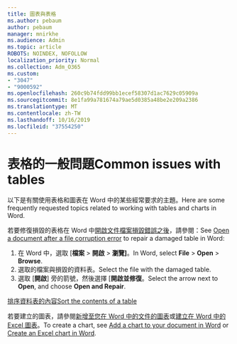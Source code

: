 ```yaml
---
title: 圖表與表格
ms.author: pebaum
author: pebaum
manager: mnirkhe
ms.audience: Admin
ms.topic: article
ROBOTS: NOINDEX, NOFOLLOW
localization_priority: Normal
ms.collection: Adm_O365
ms.custom:
- "3047"
- "9000592"
ms.openlocfilehash: 260c9b74fdd99bb1ecef58307d1ac7629c05909a
ms.sourcegitcommit: 8e1fa99a781674a79ae5d0385a48be2e209a2386
ms.translationtype: MT
ms.contentlocale: zh-TW
ms.lasthandoff: 10/16/2019
ms.locfileid: "37554250"
---
```

# <a name="common-issues-with-tables"></a><span data-ttu-id="abbec-102">表格的一般問題</span><span class="sxs-lookup"><span data-stu-id="abbec-102">Common issues with tables</span></span> 

<span data-ttu-id="abbec-103">以下是有關使用表格和圖表在 Word 中的某些經常要求的主題。</span><span class="sxs-lookup"><span data-stu-id="abbec-103">Here are some frequently requested topics related to working with tables and charts in Word.</span></span>

<span data-ttu-id="abbec-104">若要修復損毀的表格在 Word 中[開啟文件檔案損毀錯誤之後](https://support.office.com/article/47df9d48-2165-4411-a699-1786ac734bc3)，請參閱：</span><span class="sxs-lookup"><span data-stu-id="abbec-104">See [Open a document after a file corruption error](https://support.office.com/article/47df9d48-2165-4411-a699-1786ac734bc3) to repair a damaged table in Word:</span></span>

 1. <span data-ttu-id="abbec-105">在 Word 中，選取 [**檔案** > **開啟** > **瀏覽]**。</span><span class="sxs-lookup"><span data-stu-id="abbec-105">In Word, select **File** > **Open** > **Browse**.</span></span>
 2. <span data-ttu-id="abbec-106">選取的檔案與損毀的資料表。</span><span class="sxs-lookup"><span data-stu-id="abbec-106">Select the file with the damaged table.</span></span>
 3. <span data-ttu-id="abbec-107">選取 [**開啟**] 旁的箭號，然後選擇 [**開啟並修復**。</span><span class="sxs-lookup"><span data-stu-id="abbec-107">Select the arrow next to **Open**, and choose **Open and Repair**.</span></span>

[<span data-ttu-id="abbec-108">排序資料表的內容</span><span class="sxs-lookup"><span data-stu-id="abbec-108">Sort the contents of a table</span></span>](https://support.office.com/article/F8392477-4613-49CD-ABA6-7C2E48F1D91F)

<span data-ttu-id="abbec-109">若要建立的圖表，請參閱[新增至您在 Word 中的文件的圖表](https://support.office.com/article/ff48e3eb-5e04-4368-a39e-20df7c798932)或[建立在 Word 中的 Excel 圖表](https://support.office.com/article/11A7D2F0-4487-4A9B-BBC6-D50916CD4A57)。</span><span class="sxs-lookup"><span data-stu-id="abbec-109">To create a chart, see [Add a chart to your document in Word](https://support.office.com/article/ff48e3eb-5e04-4368-a39e-20df7c798932) or [Create an Excel chart in Word](https://support.office.com/article/11A7D2F0-4487-4A9B-BBC6-D50916CD4A57).</span></span>